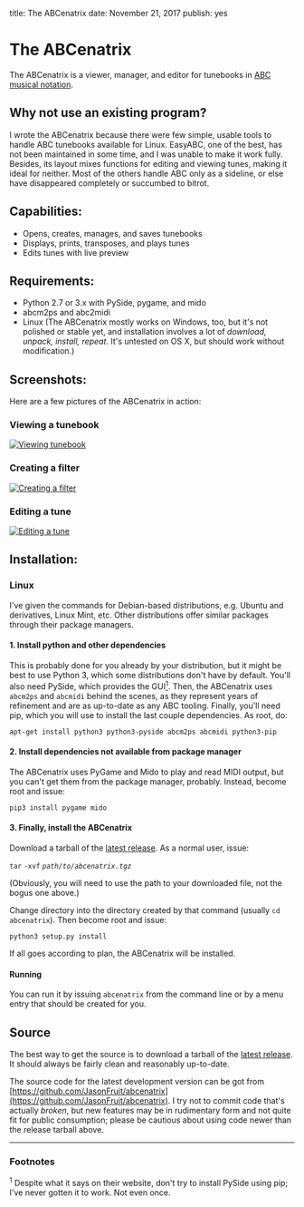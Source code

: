 title: The ABCenatrix
date: November 21, 2017
publish: yes
<!-- Post Markdown begins here -->
The ABCenatrix
======================================================================

The ABCenatrix is a viewer, manager, and editor for tunebooks in
[ABC musical notation](http://abcnotation.com).

Why not use an existing program?
----------------------------------------------------------------------

I wrote the ABCenatrix because there were few simple, usable tools to
handle ABC tunebooks available for Linux.  EasyABC, one of the best,
has not been maintained in some time, and I was unable to make it work
fully.  Besides, its layout mixes functions for editing and viewing
tunes, making it ideal for neither.  Most of the others handle ABC
only as a sideline, or else have disappeared completely or succumbed
to bitrot.

Capabilities:
----------------------------------------------------------------------

 - Opens, creates, manages, and saves tunebooks
 - Displays, prints, transposes, and plays tunes
 - Edits tunes with live preview

Requirements:
----------------------------------------------------------------------

 - Python 2.7 or 3.x with PySide, pygame, and mido
 - abcm2ps and abc2midi
 - Linux (The ABCenatrix mostly works on Windows, too, but it's not
   polished or stable yet, and installation involves a lot of
   _download, unpack, install, repeat_.  It's untested on OS X, but
   should work without modification.)
   
Screenshots:
----------------------------------------------------------------------

Here are a few pictures of the ABCenatrix in action:

### Viewing a tunebook
<a href="viewing-tunebook.png" target="_blank"><img src="viewing-tunebook-thumb.png" alt="Viewing tunebook" /></a>

### Creating a filter
<a href="creating-filter.png" target="_blank"><img src="creating-filter-thumb.png" alt="Creating a filter" /></a>

### Editing a tune
<a href="editing.png" target="_blank"><img src="editing-thumb.png" alt="Editing a tune" /></a>

 
Installation:
----------------------------------------------------------------------

### Linux

I've given the commands for Debian-based distributions, e.g. Ubuntu
and derivatives, Linux Mint, etc.  Other distributions offer similar
packages through their package managers.

#### 1. Install python and other dependencies

This is probably done for you already by your distribution, but it
might be best to use Python 3, which some distributions don't have by
default.  You'll also need PySide, which provides the
GUI[<sup>1</sup>](#fn1).  Then, the ABCenatrix uses `abcm2ps` and
`abcmidi` behind the scenes, as they represent years of refinement and
are as up-to-date as any ABC tooling.  Finally, you'll need pip, which
you will use to install the last couple dependencies.  As root, do:

    apt-get install python3 python3-pyside abcm2ps abcmidi python3-pip
	
#### 2. Install dependencies not available from package manager

The ABCenatrix uses PyGame and Mido to play and read MIDI output, but
you can't get them from the package manager, probably.  Instead,
become root and issue:

    pip3 install pygame mido

#### 3. Finally, install the ABCenatrix

Download a tarball of the [latest release](abcenatrix.tgz).  As a
normal user, issue:

`tar` `-xvf` _`path/to/abcenatrix.tgz`_

(Obviously, you will need to use the path to your downloaded file, not
the bogus one above.)
	
Change directory into the directory created by that command (usually
`cd abcenatrix`).  Then become root and issue:

    python3 setup.py install
	
If all goes according to plan, the ABCenatrix will be installed.

#### Running

You can run it by issuing `abcenatrix` from the command line or by a
menu entry that should be created for you.

Source
----------------------------------------------------------------------

The best way to get the source is to download a tarball of the
[latest release](abcenatrix.tgz).  It should always be fairly clean
and reasonably up-to-date.

The source code for the latest development version can be got from
[https://github.com/JasonFruit/abcenatrix](https://github.com/JasonFruit/abcenatrix).
I try not to commit code that's actually _broken_, but new features
may be in rudimentary form and not quite fit for public consumption;
please be cautious about using code newer than the release tarball
above.

----------------------------------------------------------------------

### Footnotes

<a name="fn1" id="fn1"><sup>1</sup>  </a> Despite what it says on their website,
don't try to install PySide using pip; I've never gotten it to work.
Not even once.
